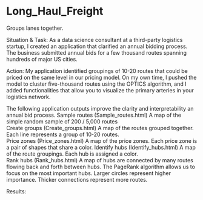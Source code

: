 # Long_Haul_Freight
Groups lanes together.

Situation & Task:  As a data science consultant at a third-party logistics startup,  I created an application that clarified an annual bidding process. The business submitted annual bids for a few thousand routes spanning hundreds of major US cities. 

Action:  My application identified groupings of 10-20 routes that could be priced on the same level in our pricing model.
On my own time, I pushed the model to cluster five-thousand routes using the OPTICS algorithm, and I added functionalities that allow you to visualize the primary arteries in your logistics network.

The following application outputs improve the clarity and interpretability an annual bid process.
Sample routes (Sample_routes.html)  A map of the simple random sample of 200 / 5,000 routes                                                                
Create groups (Create_groups.html)  A map of the routes grouped together. Each line represents a group of 10-20 routes.         
Price zones (Price_zones.html)      A map of the price zones. Each price zone is a pair of shapes that share a color.
Identify hubs (Identify_hubs.html)  A map of the route groupings. Each hub is assigned a color.                                 
Rank hubs (Rank_hubs.html)          A map of hubs are connected by many routes flowing back and forth between hubs. The PageRank algorithm allows us to focus on the most important hubs. Larger circles represent higher importance. Thicker connections represent more routes.

Results:   
